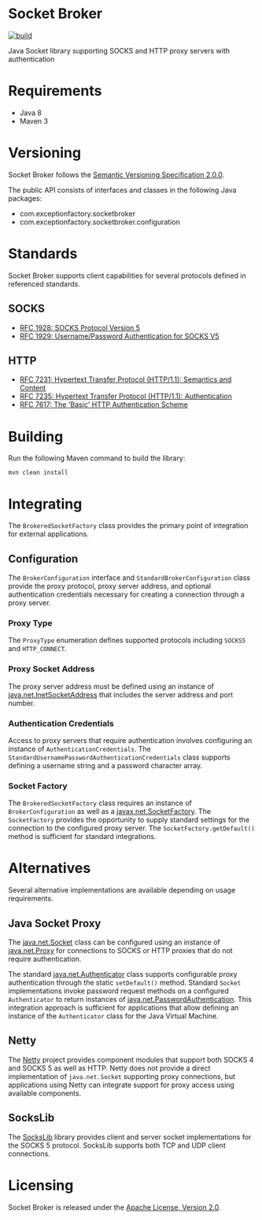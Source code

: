 # Socket Broker

[![build](https://github.com/exceptionfactory/socketbroker/actions/workflows/build.yml/badge.svg)](https://github.com/exceptionfactory/socketbroker/actions/workflows/build.yml)

Java Socket library supporting SOCKS and HTTP proxy servers with authentication 

# Requirements

- Java 8
- Maven 3

# Versioning

Socket Broker follows the [Semantic Versioning Specification 2.0.0](https://semver.org/).

The public API consists of interfaces and classes in the following Java packages:

- com.exceptionfactory.socketbroker
- com.exceptionfactory.socketbroker.configuration

# Standards

Socket Broker supports client capabilities for several protocols defined in referenced standards.

## SOCKS

- [RFC 1928: SOCKS Protocol Version 5](https://tools.ietf.org/html/rfc1928)
- [RFC 1929: Username/Password Authentication for SOCKS V5](https://tools.ietf.org/html/rfc1929)

## HTTP

- [RFC 7231: Hypertext Transfer Protocol (HTTP/1.1): Semantics and Content](https://tools.ietf.org/html/rfc7231)
- [RFC 7235: Hypertext Transfer Protocol (HTTP/1.1): Authentication](https://tools.ietf.org/html/rfc7235)
- [RFC 7617: The 'Basic' HTTP Authentication Scheme](https://tools.ietf.org/html/rfc7617)

# Building

Run the following Maven command to build the library:

```
mvn clean install
```

# Integrating

The `BrokeredSocketFactory` class provides the primary point of integration for external applications.

## Configuration

The `BrokerConfiguration` interface and `StandardBrokerConfiguration` class provide the proxy protocol, proxy server
address, and optional authentication credentials necessary for creating a connection through a proxy server.

### Proxy Type

The `ProxyType` enumeration defines supported protocols including `SOCKS5` and `HTTP_CONNECT`.

### Proxy Socket Address

The proxy server address must be defined using an instance
of [java.net.InetSocketAddress](https://docs.oracle.com/javase/8/docs/api/java/net/InetSocketAddress.html) that includes
the server address and port number.

### Authentication Credentials

Access to proxy servers that require authentication involves configuring an instance of `AuthenticationCredentials`.
The `StandardUsernamePasswordAuthenticationCredentials` class supports defining a username string and a password
character array.

### Socket Factory

The `BrokeredSocketFactory` class requires an instance of `BrokerConfiguration` as well as
a [javax.net.SocketFactory](https://docs.oracle.com/javase/8/docs/api/javax/net/SocketFactory.html). The `SocketFactory`
provides the opportunity to supply standard settings for the connection to the configured proxy server. The
`SocketFactory.getDefault()` method is sufficient for standard integrations.

# Alternatives

Several alternative implementations are available depending on usage requirements.

## Java Socket Proxy

The [java.net.Socket](https://docs.oracle.com/javase/8/docs/api/java/net/Socket.html) class can be configured using an
instance of [java.net.Proxy](https://docs.oracle.com/javase/8/docs/api/java/net/Proxy.html) for connections to SOCKS or
HTTP proxies that do not require authentication.

The standard [java.net.Authenticator](https://docs.oracle.com/javase/8/docs/api/java/net/Authenticator.html) class
supports configurable proxy authentication through the static `setDefault()` method. Standard `Socket` implementations
invoke password request methods on a configured `Authenticator` to return instances of
[java.net.PasswordAuthentication](https://docs.oracle.com/javase/8/docs/api/java/net/PasswordAuthentication.html). This
integration approach is sufficient for applications that allow defining an instance of the `Authenticator` class for the
Java Virtual Machine.

## Netty

The [Netty](https://netty.io) project provides component modules that support both SOCKS 4 and SOCKS 5 as well as HTTP.
Netty does not provide a direct implementation of `java.net.Socket` supporting proxy connections, but applications using
Netty can integrate support for proxy access using available components.

## SocksLib

The [SocksLib](https://github.com/fengyouchao/sockslib) library provides client and server socket implementations for
the SOCKS 5 protocol. SocksLib supports both TCP and UDP client connections.

# Licensing

Socket Broker is released under the [Apache License, Version 2.0](https://www.apache.org/licenses/LICENSE-2.0).

